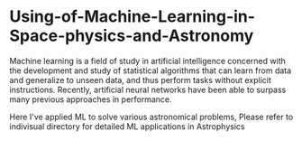 # Using-of-Machine-Learning-in-Space-physics-and-Astronomy
Machine learning is a field of study in artificial intelligence concerned with the development and study of statistical algorithms that can learn from data and generalize to unseen data, and thus perform tasks without explicit instructions. Recently, artificial neural networks have been able to surpass many previous approaches in performance.

Here I've applied ML to solve various astronomical problems, Please refer to indivisual directory for detailed ML applications in Astrophysics


